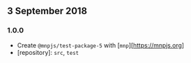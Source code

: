 ## 3 September 2018

### 1.0.0

- Create `@mnpjs/test-package-5` with [`mnp`][https://mnpjs.org]
- [repository]: `src`, `test`
